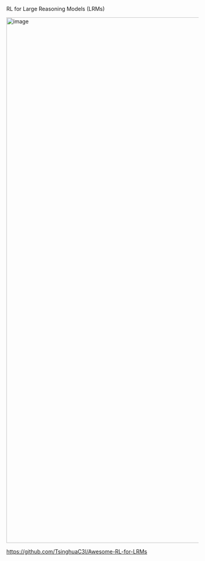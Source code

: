 
RL for Large Reasoning Models (LRMs)


<img width="2906" height="1376" alt="image" src="https://github.com/user-attachments/assets/42a7c403-c4ca-4a8b-a846-0822b7a7c7f9" />



https://github.com/TsinghuaC3I/Awesome-RL-for-LRMs

